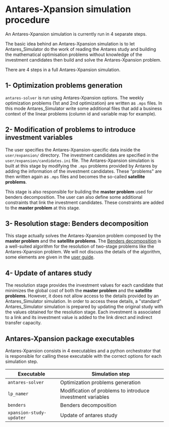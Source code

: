 # Antares-Xpansion simulation procedure

An Antares-Xpansion simulation is currently run in 4 separate steps.

The basic idea behind an Antares-Xpansion simulation is to let Antares_Simulator do the work of
reading the Antares study and building the mathematical optimisation problems without knowledge of the 
investment candidates then build and solve the Antares-Xpansion problem.

There are 4 steps in a full Antares-Xpansion simulation.

## 1- Optimization problems generation
`antares-solver` is run using Antares-Xpansion options. The weekly optimization problems (1st and 2nd optimization) are written as `.mps` files.
In this mode Antares_Simulator write some additional files that add a business context of the linear problems
(column id and variable map for example).

## 2- Modification of problems to introduce investment variables
The user specifies the Antares-Xpansion-specific data inside the `user/expansion/` directory.
The investment candidates are specified in the `user/expansion/candidates.ini` file.
The Antares-Xpansion simulation is built at this stage by modifying the `.mps` problems provided by
Antares by adding the information of the investment candidates. These "problems" are then written
again as `.mps` files and becomes the so-called **satellite problems**.

This stage is also responsible for building the **master problem**
used for benders decomposition.
The user can also define some additional constraints that link the investment candidates.
These constraints are added to the **master problem** at this stage.

## 3- Resolution stage: Benders decomposition
This stage actually solves the Antares-Xpansion problem composed by
the **master problem** and the **satellite problems**.
The [Benders decomposition](https://en.wikipedia.org/wiki/Benders_decomposition) is a well-suited algorithm for the resolution of two-stage problems
like the Antares-Xpansion problem. We will not discuss the details of the algorithm, 
some elements are given in the [user guide](../user-guide/0-introduction.md).


## 4- Update of antares study
The resolution stage provides the investment values for each candidate that minimizes the
global cost of both the **master problem** and the **satellite problems**. However, it does not allow
access to the details provided by an Antares_Simulator simulation.
In order to access these details, a "standard" Antares_Simulator simulation
is prepared by updating the original study with the values obtained for the resolution stage.
Each investment is associated to a link and its investment value is added to the link direct and indirect
transfer capacity.

## Antares-Xpansion package executables
Antares-Xpansion consists in 4 executables and a python orchestrator that is responsible for 
calling these executable with the correct options for each simulation step.


|Executable|Simulation step|
|-----|-----|
|`antares-solver`|Optimization problems generation |
|`lp_namer`|Modification of problems to introduce investment variables |  
|`benders`|Benders decomposition | 
|`xpansion-study-updater `|Update of antares study | 